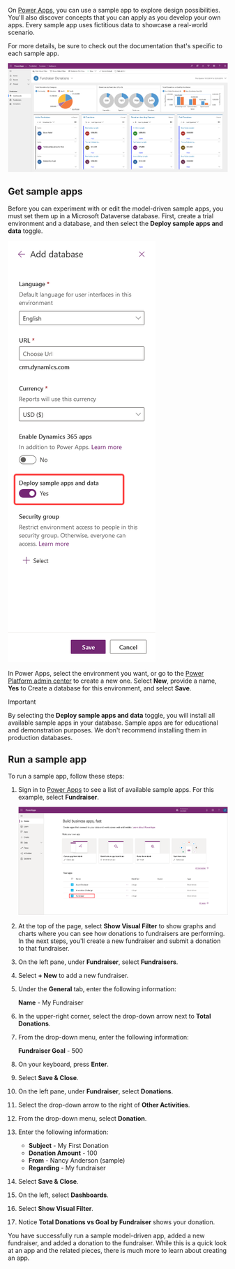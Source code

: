 On [Power Apps](https://make.powerapps.com/?azure-portal=true), you can use a sample app to explore design possibilities. You'll also discover concepts that you can apply as you develop your own apps. Every sample app uses fictitious data to showcase a real-world scenario.

For more details, be sure to check out the documentation that's specific to each sample app.

![Screenshot of Fundraiser sample app in Power Apps.](../media/updated-fundraiser-app1.png)

## Get sample apps

Before you can experiment with or edit the model-driven sample apps, you must set them up in a Microsoft Dataverse database. First, create a trial environment and a database, and then select the **Deploy sample apps and data** toggle.

![Deploy sample apps and data toggle screenshot](../media/deploy-sample-apps.png)

In Power Apps, select the environment you want, or go to the [Power Platform admin center](https://admin.powerplatform.microsoft.com/?azure-portal=true) to create a new one. Select **New**, provide a name, **Yes** to Create a database for this environment, and select **Save**.

> [!IMPORTANT]
> By selecting the **Deploy sample apps and data** toggle, you will install all available sample apps in your database. Sample apps are for educational and demonstration purposes. We don't recommend installing them in production databases.

## Run a sample app

To run a sample app, follow these steps:

1. Sign in to [Power Apps](https://make.powerapps.com/?azure-portal=true) to see a list of available sample apps. For this example, select **Fundraiser**.

	![Select to edit Fundraiser sample app](../media/updated-fundraiser-app2.png)

1. At the top of the page, select **Show Visual Filter** to show graphs and charts where you can see how donations to fundraisers are performing. In the next steps, you'll create a new fundraiser and submit a donation to that fundraiser.
1. On the left pane, under **Fundraiser**, select **Fundraisers**.
1. Select **+ New** to add a new fundraiser.
1. Under the **General** tab, enter the following information:

   **Name** - My Fundraiser

1. In the upper-right corner, select the drop-down arrow next to **Total Donations**.
1. From the drop-down menu, enter the following information:

   **Fundraiser Goal** - 500
   
1. On your keyboard, press **Enter**.
1. Select **Save & Close**.
1. On the left pane, under **Fundraiser**, select **Donations**.
1. Select the drop-down arrow to the right of **Other Activities**.
1. From the drop-down menu, select **Donation**.
1. Enter the following information:
	- **Subject** - My First Donation
	- **Donation Amount** - 100
	- **From** - Nancy Anderson (sample)
	- **Regarding** - My fundraiser
1. Select **Save & Close**.
1. On the left, select **Dashboards**.
1. Select **Show Visual Filter**.
1. Notice **Total Donations vs Goal by Fundraiser** shows your donation.

You have successfully run a sample model-driven app, added a new fundraiser, and added a donation to the fundraiser. While this is a quick look at an app and the related pieces, there is much more to learn about creating an app.
